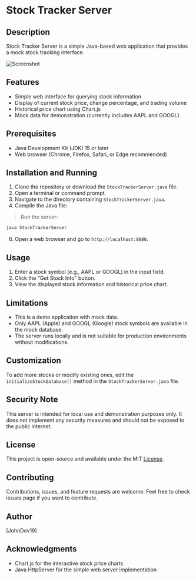 # Stock Tracker Server

## Description
Stock Tracker Server is a simple Java-based web application that provides a mock stock tracking interface.

![Screenshot](.jpg)

## Features
- Simple web interface for querying stock information
- Display of current stock price, change percentage, and trading volume
- Historical price chart using Chart.js
- Mock data for demonstration (currently includes AAPL and GOOGL)

## Prerequisites
- Java Development Kit (JDK) 15 or later
- Web browser (Chrome, Firefox, Safari, or Edge recommended)

## Installation and Running
1. Clone the repository or download the `StockTrackerServer.java` file.
2. Open a terminal or command prompt.
3. Navigate to the directory containing `StockTrackerServer.java`.
4. Compile the Java file:
> Run the server:
```java
java StockTrackerServer
```
6. Open a web browser and go to `http://localhost:8080`.

## Usage
1. Enter a stock symbol (e.g., AAPL or GOOGL) in the input field.
2. Click the "Get Stock Info" button.
3. View the displayed stock information and historical price chart.

## Limitations
- This is a demo application with mock data.
- Only AAPL (Apple) and GOOGL (Google) stock symbols are available in the mock database.
- The server runs locally and is not suitable for production environments without modifications.

## Customization
To add more stocks or modify existing ones, edit the `initializeStockDatabase()` method in the `StockTrackerServer.java` file.

## Security Note
This server is intended for local use and demonstration purposes only. It does not implement any security measures and should not be exposed to the public internet.

## License
This project is open-source and available under the MIT [License](License).

## Contributing
Contributions, issues, and feature requests are welcome. Feel free to check issues page if you want to contribute.

## Author
[JohnDev19]

## Acknowledgments
- Chart.js for the interactive stock price charts
- Java HttpServer for the simple web server implementation
